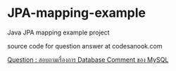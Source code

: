 # JPA-mapping-example
Java JPA mapping example project

source code for question answer at codesanook.com

[Question : สอบถามเรื่องการ Database Comment ของ MySQL](http://codesanook.com/post/details/%E0%B8%AA%E0%B8%AD%E0%B8%9A%E0%B8%96%E0%B8%B2%E0%B8%A1%E0%B9%80%E0%B8%A3%E0%B8%B7%E0%B9%88%E0%B8%AD%E0%B8%87%E0%B8%81%E0%B8%B2%E0%B8%A3-database-comment-%E0%B8%82%E0%B8%AD%E0%B8%87-mysql/51)
